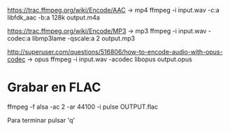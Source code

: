 https://trac.ffmpeg.org/wiki/Encode/AAC
-> mp4
ffmpeg -i input.wav -c:a libfdk_aac -b:a 128k output.m4a

https://trac.ffmpeg.org/wiki/Encode/MP3
-> mp3
ffmpeg -i input.wav -codec:a libmp3lame -qscale:a 2 output.mp3

http://superuser.com/questions/516806/how-to-encode-audio-with-opus-codec
-> opus
ffmpeg -i input.wav -acodec libopus output.opus



# Grabar en FLAC
ffmpeg -f alsa -ac 2 -ar 44100 -i pulse OUTPUT.flac

Para terminar pulsar 'q'
